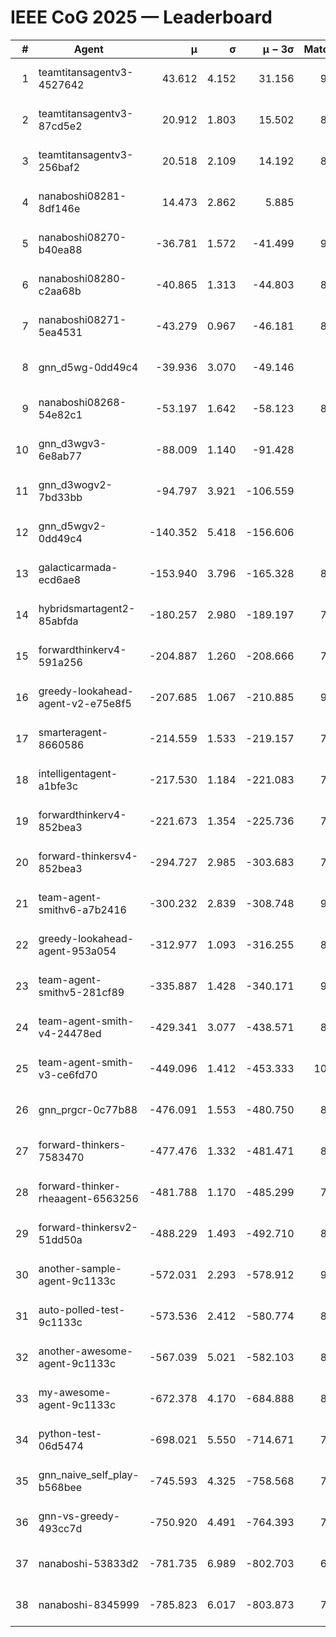 # IEEE CoG 2025 — Leaderboard

| # | Agent | μ | σ | μ − 3σ | Matches | Updated |
|---:|---|---:|---:|---:|---:|---|
| 1 | teamtitansagentv3-4527642 | 43.612 | 4.152 | 31.156 | 9096 | 2025-08-31 01:04 |
| 2 | teamtitansagentv3-87cd5e2 | 20.912 | 1.803 | 15.502 | 8378 | 2025-08-31 01:04 |
| 3 | teamtitansagentv3-256baf2 | 20.518 | 2.109 | 14.192 | 8954 | 2025-08-31 01:04 |
| 4 | nanaboshi08281-8df146e | 14.473 | 2.862 | 5.885 | 376 | 2025-08-31 01:04 |
| 5 | nanaboshi08270-b40ea88 | -36.781 | 1.572 | -41.499 | 9020 | 2025-08-31 01:04 |
| 6 | nanaboshi08280-c2aa68b | -40.865 | 1.313 | -44.803 | 8438 | 2025-08-31 01:04 |
| 7 | nanaboshi08271-5ea4531 | -43.279 | 0.967 | -46.181 | 8958 | 2025-08-31 01:04 |
| 8 | gnn_d5wg-0dd49c4 | -39.936 | 3.070 | -49.146 | 200 | 2025-08-31 01:04 |
| 9 | nanaboshi08268-54e82c1 | -53.197 | 1.642 | -58.123 | 8760 | 2025-08-31 01:04 |
| 10 | gnn_d3wgv3-6e8ab77 | -88.009 | 1.140 | -91.428 | 258 | 2025-08-31 01:04 |
| 11 | gnn_d3wogv2-7bd33bb | -94.797 | 3.921 | -106.559 | 414 | 2025-08-31 01:04 |
| 12 | gnn_d5wgv2-0dd49c4 | -140.352 | 5.418 | -156.606 | 306 | 2025-08-31 01:04 |
| 13 | galacticarmada-ecd6ae8 | -153.940 | 3.796 | -165.328 | 8340 | 2025-08-31 01:04 |
| 14 | hybridsmartagent2-85abfda | -180.257 | 2.980 | -189.197 | 7625 | 2025-08-31 01:04 |
| 15 | forwardthinkerv4-591a256 | -204.887 | 1.260 | -208.666 | 7446 | 2025-08-31 01:04 |
| 16 | greedy-lookahead-agent-v2-e75e8f5 | -207.685 | 1.067 | -210.885 | 9080 | 2025-08-31 01:04 |
| 17 | smarteragent-8660586 | -214.559 | 1.533 | -219.157 | 7385 | 2025-08-31 01:04 |
| 18 | intelligentagent-a1bfe3c | -217.530 | 1.184 | -221.083 | 7397 | 2025-08-31 01:04 |
| 19 | forwardthinkerv4-852bea3 | -221.673 | 1.354 | -225.736 | 7271 | 2025-08-31 01:04 |
| 20 | forward-thinkersv4-852bea3 | -294.727 | 2.985 | -303.683 | 7160 | 2025-08-31 01:04 |
| 21 | team-agent-smithv6-a7b2416 | -300.232 | 2.839 | -308.748 | 9360 | 2025-08-31 01:04 |
| 22 | greedy-lookahead-agent-953a054 | -312.977 | 1.093 | -316.255 | 8168 | 2025-08-31 01:04 |
| 23 | team-agent-smithv5-281cf89 | -335.887 | 1.428 | -340.171 | 9560 | 2025-08-31 01:04 |
| 24 | team-agent-smith-v4-24478ed | -429.341 | 3.077 | -438.571 | 8418 | 2025-08-31 01:04 |
| 25 | team-agent-smith-v3-ce6fd70 | -449.096 | 1.412 | -453.333 | 10018 | 2025-08-31 01:04 |
| 26 | gnn_prgcr-0c77b88 | -476.091 | 1.553 | -480.750 | 8290 | 2025-08-31 01:04 |
| 27 | forward-thinkers-7583470 | -477.476 | 1.332 | -481.471 | 8500 | 2025-08-31 01:04 |
| 28 | forward-thinker-rheaagent-6563256 | -481.788 | 1.170 | -485.299 | 7784 | 2025-08-31 01:04 |
| 29 | forward-thinkersv2-51dd50a | -488.229 | 1.493 | -492.710 | 8116 | 2025-08-31 01:04 |
| 30 | another-sample-agent-9c1133c | -572.031 | 2.293 | -578.912 | 9060 | 2025-08-31 01:04 |
| 31 | auto-polled-test-9c1133c | -573.536 | 2.412 | -580.774 | 8880 | 2025-08-31 01:04 |
| 32 | another-awesome-agent-9c1133c | -567.039 | 5.021 | -582.103 | 8300 | 2025-08-31 01:04 |
| 33 | my-awesome-agent-9c1133c | -672.378 | 4.170 | -684.888 | 8720 | 2025-08-31 01:04 |
| 34 | python-test-06d5474 | -698.021 | 5.550 | -714.671 | 7560 | 2025-08-31 01:04 |
| 35 | gnn_naive_self_play-b568bee | -745.593 | 4.325 | -758.568 | 7600 | 2025-08-31 01:04 |
| 36 | gnn-vs-greedy-493cc7d | -750.920 | 4.491 | -764.393 | 7660 | 2025-08-31 01:04 |
| 37 | nanaboshi-53833d2 | -781.735 | 6.989 | -802.703 | 6720 | 2025-08-31 01:04 |
| 38 | nanaboshi-8345999 | -785.823 | 6.017 | -803.873 | 7710 | 2025-08-31 01:04 |
